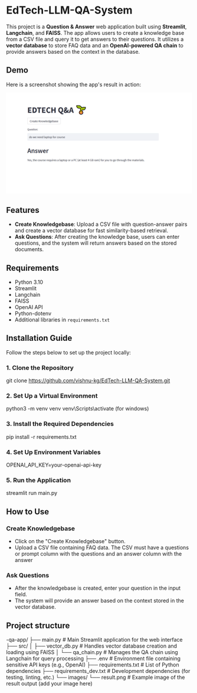 # EdTech-LLM-QA-System


This project is a **Question & Answer** web application built using **Streamlit**, **Langchain**, and **FAISS**. The app allows users to create a knowledge base from a CSV file and query it to get answers to their questions. It utilizes a **vector database** to store FAQ data and an **OpenAI-powered QA chain** to provide answers based on the context in the database.

## Demo

Here is a screenshot showing the app's result in action:

![alt text](image.png)

## Features

- **Create Knowledgebase**: Upload a CSV file with question-answer pairs and create a vector database for fast similarity-based retrieval.
- **Ask Questions**: After creating the knowledge base, users can enter questions, and the system will return answers based on the stored documents.

## Requirements

- Python 3.10
- Streamlit
- Langchain
- FAISS
- OpenAI API
- Python-dotenv
- Additional libraries in `requirements.txt`

## Installation Guide

Follow the steps below to set up the project locally:

### 1. Clone the Repository


git clone https://github.com/vishnu-kg/EdTech-LLM-QA-System.git


### 2.  Set Up a Virtual Environment

 python3 -m venv venv
 venv\Scripts\activate (for windows)

### 3. Install the Required Dependencies

pip install -r requirements.txt

### 4. Set Up Environment Variables

OPENAI_API_KEY=your-openai-api-key

### 5.  Run the Application

streamlit run main.py


##   How to Use
### Create Knowledgebase

   - Click on the "Create Knowledgebase" button.
   - Upload a CSV file containing FAQ data. The CSV must have a questions or prompt column with the questions and an answer column with the answer

### Ask Questions
 - After the knowledgebase is created, enter your question in the input field.
 - The system will provide an answer based on the context stored in the vector database.

## Project structure


-qa-app/
├── main.py              # Main Streamlit application for the web interface
├── src/
│   ├── vector_db.py     # Handles vector database creation and loading using FAISS
│   └── qa_chain.py      # Manages the QA chain using Langchain for query processing
├── .env                 # Environment file containing sensitive API keys (e.g., OpenAI)
├── requirements.txt     # List of Python dependencies
├── requirements_dev.txt # Development dependencies (for testing, linting, etc.)
└── images/
    └── result.png       # Example image of the result output (add your image here)





